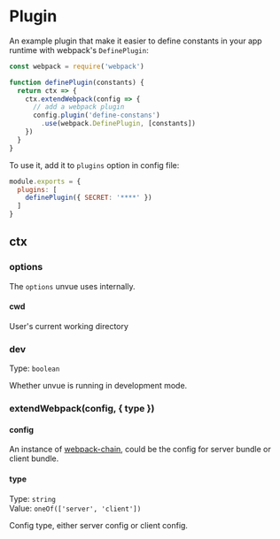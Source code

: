 # Plugin

An example plugin that make it easier to define constants in your app runtime with webpack's `DefinePlugin`:

```js
const webpack = require('webpack')

function definePlugin(constants) {
  return ctx => {
    ctx.extendWebpack(config => {
      // add a webpack plugin
      config.plugin('define-constans')
        .use(webpack.DefinePlugin, [constants])
    })
  }
}
```

To use it, add it to `plugins` option in config file:

```js
module.exports = {
  plugins: [
    definePlugin({ SECRET: '****' })
  ]
}
```

## ctx

### options

The `options` unvue uses internally.

#### cwd

User's current working directory

### dev

Type: `boolean`

Whether unvue is running in development mode.

### extendWebpack(config, { type })

#### config

An instance of [webpack-chain](https://github.com/mozilla-rpweb/webpack-chain), could be the config for server bundle or client bundle.

#### type

Type: `string`<br>
Value: `oneOf(['server', 'client'])`

Config type, either server config or client config.
